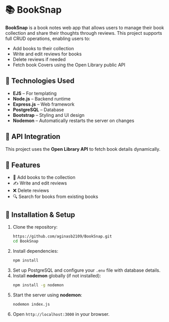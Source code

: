 # 📚 BookSnap  

**BookSnap** is a book notes web app that allows users to manage their book collection and share their thoughts through reviews. This project supports full CRUD operations, enabling users to:  

- Add books to their collection  
- Write and edit reviews for books  
- Delete reviews if needed  
- Fetch book Covers using the Open Library public API  

## 🚀 Technologies Used  

- **EJS** – For templating  
- **Node.js** – Backend runtime  
- **Express.js** – Web framework  
- **PostgreSQL** – Database  
- **Bootstrap** – Styling and UI design  
- **Nodemon** – Automatically restarts the server on changes  

## 📡 API Integration  

This project uses the **Open Library API** to fetch book details dynamically.  

## 🎯 Features  

- 📖 Add books to the collection  
- ✍️ Write and edit reviews  
- ❌ Delete reviews  
- 🔍 Search for books from existing books

## 📂 Installation & Setup  

1. Clone the repository:  
   ```sh
   https://github.com/aginasb2109/BookSnap.git
   cd BookSnap
   ```  
2. Install dependencies:  
   ```sh
   npm install
   ```  
3. Set up PostgreSQL and configure your `.env` file with database details.  
4. Install **nodemon** globally (if not installed):  
   ```sh
   npm install -g nodemon
   ```  
5. Start the server using **nodemon**:  
   ```sh
   nodemon index.js
   ```  
6. Open `http://localhost:3000` in your browser.  




